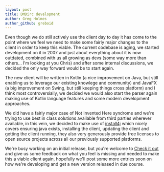 ```yaml
---
layout: post
title: DMDirc development
author: Greg Holmes
author_github: greboid
---
```

Even though we do still actively use the client day to day it has come to the point where we feel we need to make some fairly major changes to the client in order to keep this viable.  The current codebase is aging, we started development on it in 2007 and just about everything about it is now outdated, combined with us all growing as devs (some way more than others... I'm looking at you Chris) and after some internal discussions, we decided the only way forward would be to start again.

The new client will be written in Kotlin (a nice improvement on Java, but still enabling us to leverage our existing knowlege and community) and JavaFX (a big improvement on Swing, but still keeping things cross platform) and I think most controversially, we decided we would also start the parser again making use of Kotlin language features and some modern development approaches.  

We did have a fairly major case of Not Invented Here syndrome and we're trying to use best in class solutions available from third parties wherever available, in this vein, we decided to make use of [install4j](https://www.ej-technologies.com/products/install4j/overview.html) which nicely covers ensuring java exists, installing the client, updating the client and getting the client running, they also very generously provide free licenses to open source projects across all our previously supported platforms.

We're busy working on an initial release, but you're welcome to [Check it out](https://github.com/DMDirc/dmdirc3) and give us some feedback on what you feel is missing and needed to make this a viable client again, hopefully we'll post some more entries soon on how we're developing and get a new version released in due course.
